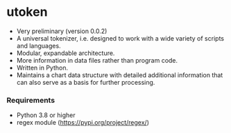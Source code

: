 # utoken
* Very preliminary (version 0.0.2)
* A universal tokenizer, i.e. designed to work with a wide variety of scripts and languages.
* Modular, expandable architecture.
* More information in data files rather than program code.
* Written in Python.
* Maintains a chart data structure with detailed additional information that can also serve as a basis for further processing.

### Requirements
* Python 3.8 or higher
* regex module (https://pypi.org/project/regex/)
